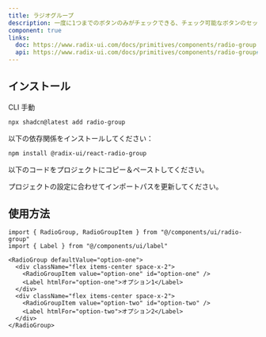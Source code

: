 ```yaml
---
title: ラジオグループ
description: 一度に1つまでのボタンのみがチェックできる、チェック可能なボタンのセット（ラジオボタンとして知られる）。
component: true
links:
  doc: https://www.radix-ui.com/docs/primitives/components/radio-group
  api: https://www.radix-ui.com/docs/primitives/components/radio-group#api-reference
---
```


<ComponentPreview
  name="radio-group-demo"
  title="異なるオプションを持つラジオグループ。"
  description="異なるオプションを持つラジオグループ。"
/>

## インストール

<CodeTabs>

<TabsList>
  <TabsTrigger value="cli">CLI</TabsTrigger>
  <TabsTrigger value="manual">手動</TabsTrigger>
</TabsList>
<TabsContent value="cli">

```bash
npx shadcn@latest add radio-group
```

</TabsContent>

<TabsContent value="manual">

<Steps>

<Step>以下の依存関係をインストールしてください：</Step>

```bash
npm install @radix-ui/react-radio-group
```

<Step>以下のコードをプロジェクトにコピー＆ペーストしてください。</Step>

<ComponentSource name="radio-group" title="components/ui/radio-group.tsx" />

<Step>プロジェクトの設定に合わせてインポートパスを更新してください。</Step>

</Steps>

</TabsContent>

</CodeTabs>

## 使用方法

```tsx showLineNumbers
import { RadioGroup, RadioGroupItem } from "@/components/ui/radio-group"
import { Label } from "@/components/ui/label"
```

```tsx showLineNumbers
<RadioGroup defaultValue="option-one">
  <div className="flex items-center space-x-2">
    <RadioGroupItem value="option-one" id="option-one" />
    <Label htmlFor="option-one">オプション1</Label>
  </div>
  <div className="flex items-center space-x-2">
    <RadioGroupItem value="option-two" id="option-two" />
    <Label htmlFor="option-two">オプション2</Label>
  </div>
</RadioGroup>
```
